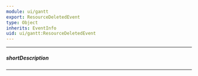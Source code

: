 ```yaml
---
module: ui/gantt
export: ResourceDeletedEvent
type: Object
inherits: EventInfo
uid: ui/gantt:ResourceDeletedEvent
---
```

---
##### shortDescription
<!-- Description goes here -->

---
<!-- Description goes here -->